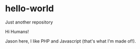 # hello-world
Just another repository

Hi Humans!

Jason here, I like PHP and Javascript (that's what I'm made of!).
